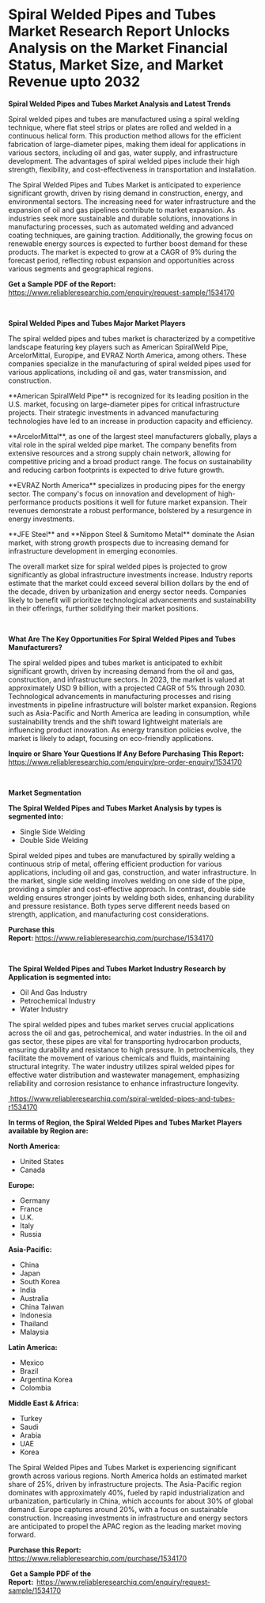 <p><h1>Spiral Welded Pipes and Tubes Market Research Report Unlocks Analysis on the Market Financial Status, Market Size, and Market Revenue upto 2032</h1></p><p><strong>Spiral Welded Pipes and Tubes Market Analysis and Latest Trends</strong></p>
<p><p>Spiral welded pipes and tubes are manufactured using a spiral welding technique, where flat steel strips or plates are rolled and welded in a continuous helical form. This production method allows for the efficient fabrication of large-diameter pipes, making them ideal for applications in various sectors, including oil and gas, water supply, and infrastructure development. The advantages of spiral welded pipes include their high strength, flexibility, and cost-effectiveness in transportation and installation.</p><p>The Spiral Welded Pipes and Tubes Market is anticipated to experience significant growth, driven by rising demand in construction, energy, and environmental sectors. The increasing need for water infrastructure and the expansion of oil and gas pipelines contribute to market expansion. As industries seek more sustainable and durable solutions, innovations in manufacturing processes, such as automated welding and advanced coating techniques, are gaining traction. Additionally, the growing focus on renewable energy sources is expected to further boost demand for these products. The market is expected to grow at a CAGR of 9% during the forecast period, reflecting robust expansion and opportunities across various segments and geographical regions.</p></p>
<p><strong>Get a Sample PDF of the Report:&nbsp;</strong> <a href="https://www.reliableresearchiq.com/enquiry/request-sample/1534170?utm_campaign=2744&utm_medium=2&utm_source=Github&utm_content=ia&utm_term=16042025&utm_id=spiral-welded-pipes-and-tubes">https://www.reliableresearchiq.com/enquiry/request-sample/1534170</a></p>
<p>&nbsp;</p>
<p><strong>Spiral Welded Pipes and Tubes Major Market Players</strong></p>
<p><p>The spiral welded pipes and tubes market is characterized by a competitive landscape featuring key players such as American SpiralWeld Pipe, ArcelorMittal, Europipe, and EVRAZ North America, among others. These companies specialize in the manufacturing of spiral welded pipes used for various applications, including oil and gas, water transmission, and construction.</p><p>**American SpiralWeld Pipe** is recognized for its leading position in the U.S. market, focusing on large-diameter pipes for critical infrastructure projects. Their strategic investments in advanced manufacturing technologies have led to an increase in production capacity and efficiency.</p><p>**ArcelorMittal**, as one of the largest steel manufacturers globally, plays a vital role in the spiral welded pipe market. The company benefits from extensive resources and a strong supply chain network, allowing for competitive pricing and a broad product range. The focus on sustainability and reducing carbon footprints is expected to drive future growth.</p><p>**EVRAZ North America** specializes in producing pipes for the energy sector. The company's focus on innovation and development of high-performance products positions it well for future market expansion. Their revenues demonstrate a robust performance, bolstered by a resurgence in energy investments.</p><p>**JFE Steel** and **Nippon Steel & Sumitomo Metal** dominate the Asian market, with strong growth prospects due to increasing demand for infrastructure development in emerging economies. </p><p>The overall market size for spiral welded pipes is projected to grow significantly as global infrastructure investments increase. Industry reports estimate that the market could exceed several billion dollars by the end of the decade, driven by urbanization and energy sector needs. Companies likely to benefit will prioritize technological advancements and sustainability in their offerings, further solidifying their market positions.</p></p>
<p>&nbsp;</p>
<p><strong>What Are The Key Opportunities For Spiral Welded Pipes and Tubes Manufacturers?</strong></p>
<p><p>The spiral welded pipes and tubes market is anticipated to exhibit significant growth, driven by increasing demand from the oil and gas, construction, and infrastructure sectors. In 2023, the market is valued at approximately USD 9 billion, with a projected CAGR of 5% through 2030. Technological advancements in manufacturing processes and rising investments in pipeline infrastructure will bolster market expansion. Regions such as Asia-Pacific and North America are leading in consumption, while sustainability trends and the shift toward lightweight materials are influencing product innovation. As energy transition policies evolve, the market is likely to adapt, focusing on eco-friendly applications.</p></p>
<p><strong>Inquire or Share Your Questions If Any Before Purchasing This Report:</strong> <a href="https://www.reliableresearchiq.com/enquiry/pre-order-enquiry/1534170?utm_campaign=2744&utm_medium=2&utm_source=Github&utm_content=ia&utm_term=16042025&utm_id=spiral-welded-pipes-and-tubes">https://www.reliableresearchiq.com/enquiry/pre-order-enquiry/1534170</a></p>
<p>&nbsp;</p>
<p><strong>Market Segmentation</strong></p>
<p><strong>The Spiral Welded Pipes and Tubes Market Analysis by types is segmented into:</strong></p>
<p><ul><li>Single Side Welding</li><li>Double Side Welding</li></ul></p>
<p><p>Spiral welded pipes and tubes are manufactured by spirally welding a continuous strip of metal, offering efficient production for various applications, including oil and gas, construction, and water infrastructure. In the market, single side welding involves welding on one side of the pipe, providing a simpler and cost-effective approach. In contrast, double side welding ensures stronger joints by welding both sides, enhancing durability and pressure resistance. Both types serve different needs based on strength, application, and manufacturing cost considerations.</p></p>
<p><strong>Purchase this Report:&nbsp;</strong><a href="https://www.reliableresearchiq.com/purchase/1534170?utm_campaign=2744&utm_medium=2&utm_source=Github&utm_content=ia&utm_term=16042025&utm_id=spiral-welded-pipes-and-tubes">https://www.reliableresearchiq.com/purchase/1534170</a></p>
<p>&nbsp;</p>
<p><strong>The Spiral Welded Pipes and Tubes Market Industry Research by Application is segmented into:</strong></p>
<p><ul><li>Oil And Gas Industry</li><li>Petrochemical Industry</li><li>Water Industry</li></ul></p>
<p><p>The spiral welded pipes and tubes market serves crucial applications across the oil and gas, petrochemical, and water industries. In the oil and gas sector, these pipes are vital for transporting hydrocarbon products, ensuring durability and resistance to high pressure. In petrochemicals, they facilitate the movement of various chemicals and fluids, maintaining structural integrity. The water industry utilizes spiral welded pipes for effective water distribution and wastewater management, emphasizing reliability and corrosion resistance to enhance infrastructure longevity.</p></p>
<p><a href="https://www.reliableresearchiq.com/spiral-welded-pipes-and-tubes-r1534170?utm_campaign=2744&utm_medium=2&utm_source=Github&utm_content=ia&utm_term=16042025&utm_id=spiral-welded-pipes-and-tubes">&nbsp;https://www.reliableresearchiq.com/spiral-welded-pipes-and-tubes-r1534170</a></p>
<p><strong>In terms of Region, the Spiral Welded Pipes and Tubes Market Players available by Region are:</strong></p>
<p>
    <p> <strong> North America: </strong>
        <ul>
            <li>United States</li>
            <li>Canada</li>
        </ul>
        </p> 
    <p> <strong> Europe: </strong>
        <ul>
            <li>Germany</li>
            <li>France</li>
            <li>U.K.</li>
            <li>Italy</li>
            <li>Russia</li>
        </ul>
        </p> 
    <p> <strong> Asia-Pacific: </strong>
        <ul>
            <li>China</li>
            <li>Japan</li>
            <li>South Korea</li>
            <li>India</li>
            <li>Australia</li>
            <li>China Taiwan</li>
            <li>Indonesia</li>
            <li>Thailand</li>
            <li>Malaysia</li>
        </ul>
        </p> 
    <p> <strong> Latin America: </strong>
        <ul>
            <li>Mexico</li>
            <li>Brazil</li>
            <li>Argentina Korea</li>
            <li>Colombia</li>
        </ul>
        </p> 
    <p> <strong> Middle East & Africa: </strong>
        <ul>
            <li>Turkey</li>
            <li>Saudi</li>
            <li>Arabia</li>
            <li>UAE</li>
            <li>Korea</li>
        </ul>
    </p>
    </p>
<p><p>The Spiral Welded Pipes and Tubes Market is experiencing significant growth across various regions. North America holds an estimated market share of 25%, driven by infrastructure projects. The Asia-Pacific region dominates with approximately 40%, fueled by rapid industrialization and urbanization, particularly in China, which accounts for about 30% of global demand. Europe captures around 20%, with a focus on sustainable construction. Increasing investments in infrastructure and energy sectors are anticipated to propel the APAC region as the leading market moving forward.</p></p>
<p><strong>Purchase this Report: </strong><a href="https://www.reliableresearchiq.com/purchase/1534170?utm_campaign=2744&utm_medium=2&utm_source=Github&utm_content=ia&utm_term=16042025&utm_id=spiral-welded-pipes-and-tubes">https://www.reliableresearchiq.com/purchase/1534170</a></p>
<p>&nbsp;<strong>Get a Sample PDF of the Report:&nbsp;&nbsp;</strong><a href="https://www.reliableresearchiq.com/enquiry/request-sample/1534170?utm_campaign=2744&utm_medium=2&utm_source=Github&utm_content=ia&utm_term=16042025&utm_id=spiral-welded-pipes-and-tubes">https://www.reliableresearchiq.com/enquiry/request-sample/1534170</a></p>
<p><strong></strong></p>
<p><p></p><p></p><p></p></p>